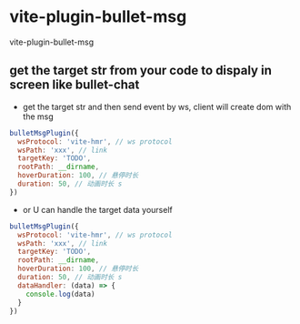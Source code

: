 # vite-plugin-bullet-msg
vite-plugin-bullet-msg


## get the target str from your code to dispaly in screen like bullet-chat

- get the target str and then send event by ws, client will create dom with the msg

```javascript
bulletMsgPlugin({
  wsProtocol: 'vite-hmr', // ws protocol
  wsPath: 'xxx', // link
  targetKey: 'TODO',
  rootPath: __dirname,
  hoverDuration: 100, // 悬停时长
  duration: 50, // 动画时长 s
})
```

+ or U can handle the target data yourself
```javascript
bulletMsgPlugin({
  wsProtocol: 'vite-hmr', // ws protocol
  wsPath: 'xxx', // link
  targetKey: 'TODO',
  rootPath: __dirname,
  hoverDuration: 100, // 悬停时长
  duration: 50, // 动画时长 s
  dataHandler: (data) => {
    console.log(data)
  }
})
```